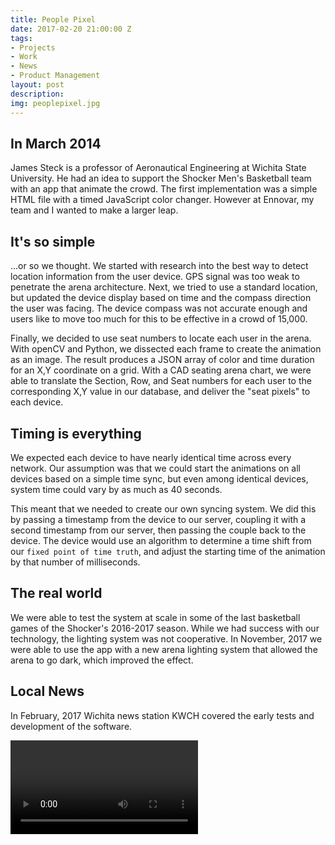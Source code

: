 ```yaml
---
title: People Pixel
date: 2017-02-20 21:00:00 Z
tags:
- Projects
- Work
- News
- Product Management
layout: post
description: 
img: peoplepixel.jpg
---
```


## In March 2014
James Steck is a professor of Aeronautical Engineering at Wichita State University. He had an idea to support the Shocker Men's Basketball team with an app that animate the crowd. The first implementation was a simple HTML file with a timed JavaScript color changer. However at Ennovar, my team and I wanted to make a larger leap.

## It's so simple

...or so we thought. We started with research into the best way to detect location information from the user device. GPS signal was too weak to penetrate the arena architecture. Next, we tried to use a standard location, but updated the device display based on time and the compass direction the user was facing. The device compass was not accurate enough and users like to move too much for this to be effective in a crowd of 15,000.

Finally, we decided to use seat numbers to locate each user in the arena. With openCV and Python, we dissected each frame to create the animation as an image. The result produces a JSON array of color and time duration for an X,Y coordinate on a grid. With a CAD seating arena chart, we were able to translate the Section, Row, and Seat numbers for each user to the corresponding X,Y value in our database, and deliver the "seat pixels" to each device.

## Timing is everything

We expected each device to have nearly identical time across every network. Our assumption was that we could start the animations on all devices based on a simple time sync, but even among identical devices, system time could vary by as much as 40 seconds.

This meant that we needed to create our own syncing system. We did this by passing a timestamp from the device to our server, coupling it with a second timestamp from our server, then passing the couple back to the device. The device would use an algorithm to determine a time shift from our `fixed point of time truth`, and adjust the starting time of the animation by that number of milliseconds.

## The real world

We were able to test the system at scale in some of the last basketball games of the Shocker's 2016-2017 season. While we had success with our technology, the lighting system was not cooperative.
In November, 2017 we were able to use the app with a new arena lighting system that allowed the arena to go dark, which improved the effect.

## Local News

In February, 2017 Wichita news station KWCH covered the early tests and development of the software.

<video controls>
  <source src="/assets/video/PeoplePixel.mp4" type="video/mp4">
Your browser does not support the video tag.
</video>